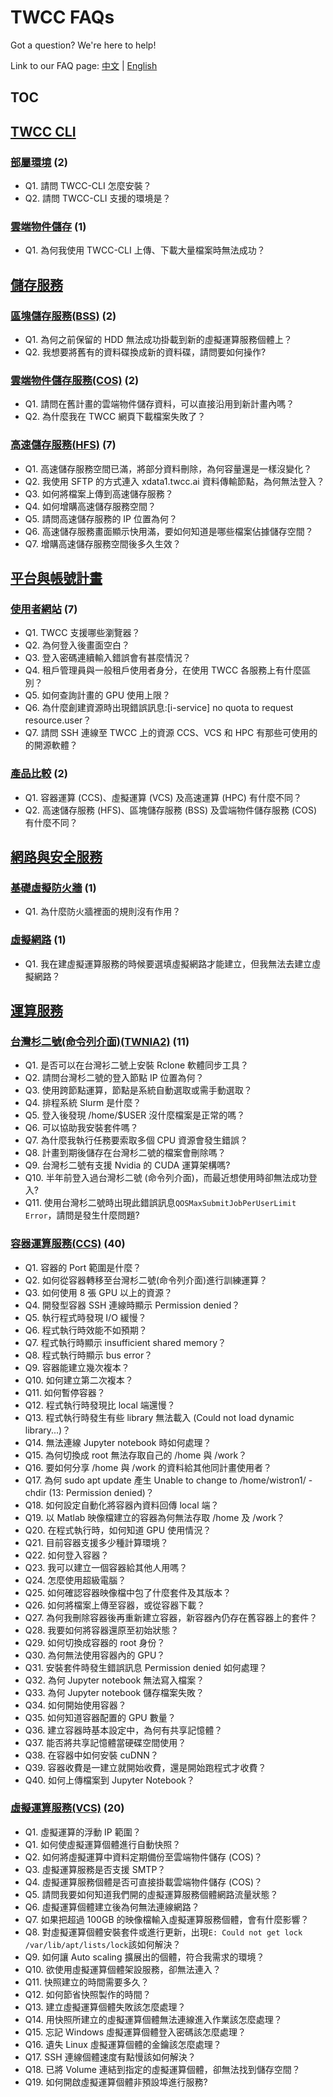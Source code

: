 # TWCC FAQs

Got a question? We're here to help!

Link to our FAQ page: 
[中文](https://man.twcc.ai/@twccdocs/faq-zh) | [English](https://man.twcc.ai/@twccdocs/faq-en)

## TOC

## [TWCC CLI](TWCC%20CLI)
### [部屬環境](TWCC%20CLI/部屬環境.md) (2) 
- Q1. 請問 TWCC-CLI 怎麼安裝？
- Q2. 請問 TWCC-CLI 支援的環境是？
### [雲端物件儲存](TWCC%20CLI/雲端物件儲存.md) (1) 
- Q1. 為何我使用 TWCC-CLI 上傳、下載大量檔案時無法成功？
## [儲存服務](儲存服務)
### [區塊儲存服務(BSS)](儲存服務/區塊儲存服務(BSS).md) (2) 
- Q1. 為何之前保留的 HDD 無法成功掛載到新的虛擬運算服務個體上？
- Q2. 我想要將舊有的資料碟換成新的資料碟，請問要如何操作?
### [雲端物件儲存服務(COS)](儲存服務/雲端物件儲存服務(COS).md) (2) 
- Q1. 請問在舊計畫的雲端物件儲存資料，可以直接沿用到新計畫內嗎？
- Q2. 為什麼我在 TWCC 網頁下載檔案失敗了？
### [高速儲存服務(HFS)](儲存服務/高速儲存服務(HFS).md) (7) 
- Q1. 高速儲存服務空間已滿，將部分資料刪除，為何容量還是一樣沒變化？
- Q2. 我使用 SFTP 的方式連入 xdata1.twcc.ai 資料傳輸節點，為何無法登入？
- Q3. 如何將檔案上傳到高速儲存服務？
- Q4. 如何增購高速儲存服務空間？
- Q5. 請問高速儲存服務的 IP 位置為何？
- Q6. 高速儲存服務畫面顯示快用滿，要如何知道是哪些檔案佔據儲存空間？
- Q7. 增購高速儲存服務空間後多久生效？
## [平台與帳號計畫](平台與帳號計畫)
### [使用者網站](平台與帳號計畫/使用者網站.md) (7) 
- Q1. TWCC 支援哪些瀏覽器？
- Q2. 為何登入後畫面空白？
- Q3. 登入密碼連續輸入錯誤會有甚麼情況？
- Q4. 租戶管理員與一般租戶使用者身分，在使用 TWCC 各服務上有什麼區別？
- Q5. 如何查詢計畫的 GPU 使用上限？
- Q6. 為什麼創建資源時出現錯誤訊息:[i-service] no quota to request resource.user？
- Q7. 請問 SSH 連線至 TWCC 上的資源 CCS、VCS 和 HPC 有那些可使用的的開源軟體？
### [產品比較](平台與帳號計畫/產品比較.md) (2) 
- Q1. 容器運算 (CCS)、虛擬運算 (VCS) 及高速運算 (HPC) 有什麼不同？
- Q2. 高速儲存服務 (HFS)、區塊儲存服務 (BSS) 及雲端物件儲存服務 (COS) 有什麼不同？
## [網路與安全服務](網路與安全服務)
### [基礎虛擬防火牆](網路與安全服務/基礎虛擬防火牆.md) (1) 
- Q1. 為什麼防火牆裡面的規則沒有作用？
### [虛擬網路](網路與安全服務/虛擬網路.md) (1) 
- Q1. 我在建虛擬運算服務的時候要選填虛擬網路才能建立，但我無法去建立虛擬網路？
## [運算服務](運算服務)
### [台灣杉二號(命令列介面)(TWNIA2)](運算服務/台灣杉二號(命令列介面)(TWNIA2).md) (11) 
- Q1. 是否可以在台灣衫二號上安裝 Rclone 軟體同步工具？
- Q2. 請問台灣杉二號的登入節點 IP 位置為何？
- Q3. 使用跨節點運算，節點是系統自動選取或需手動選取？
- Q4. 排程系統 Slurm 是什麼？
- Q5. 登入後發現 /home/$USER 沒什麼檔案是正常的嗎？
- Q6. 可以協助我安裝套件嗎？
- Q7. 為什麼我執行任務要索取多個 CPU 資源會發生錯誤？
- Q8. 計畫到期後儲存在台灣杉二號的檔案會刪除嗎？
- Q9. 台灣杉二號有支援 Nvidia 的 CUDA 運算架構嗎?
- Q10. 半年前登入過台灣杉二號 (命令列介面)，而最近想使用時卻無法成功登入?
- Q11. 使用台灣杉二號時出現此錯誤訊息`QOSMaxSubmitJobPerUserLimit Error`，請問是發生什麼問題?
### [容器運算服務(CCS)](運算服務/容器運算服務(CCS).md) (40) 
- Q1. 容器的 Port 範圍是什麼？
- Q2. 如何從容器轉移至台灣杉二號(命令列介面)進行訓練運算？
- Q3. 如何使用 8 張 GPU 以上的資源？
- Q4. 開發型容器 SSH 連線時顯示 Permission denied？
- Q5. 執行程式時發現 I/O 緩慢？
- Q6. 程式執行時效能不如預期？
- Q7. 程式執行時顯示 insufficient shared memory？
- Q8. 程式執行時顯示 bus error？
- Q9. 容器能建立幾次複本？
- Q10. 如何建立第二次複本？
- Q11. 如何暫停容器？
- Q12. 程式執行時發現比 local 端還慢？
- Q13. 程式執行時發生有些 library 無法載入 (Could not load dynamic library...)？
- Q14. 無法連線 Jupyter notebook 時如何處理？
- Q15. 為何切換成 root 無法存取自己的 /home 與 /work？
- Q16. 要如何分享 /home 與 /work 的資料給其他同計畫使用者？
- Q17. 為何 sudo  apt  update 產生 Unable  to  change  to  /home/wistron1/ -chdir  (13:  Permission  denied)？
- Q18. 如何設定自動化將容器內資料回傳 local 端？
- Q19. 以 Matlab 映像檔建立的容器為何無法存取 /home 及 /work？
- Q20. 在程式執行時，如何知道 GPU 使用情況？
- Q21. 目前容器支援多少種計算環境？
- Q22. 如何登入容器？
- Q23. 我可以建立一個容器給其他人用嗎？
- Q24. 怎麼使用超級電腦？
- Q25. 如何確認容器映像檔中包了什麼套件及其版本？
- Q26. 如何將檔案上傳至容器，或從容器下載？
- Q27. 為何我刪除容器後再重新建立容器，新容器內仍存在舊容器上的套件？
- Q28. 我要如何將容器還原至初始狀態？
- Q29. 如何切換成容器的 root 身份？
- Q30. 為何無法使用容器內的 GPU？
- Q31. 安裝套件時發生錯誤訊息 Permission denied 如何處理？
- Q32. 為何 Jupyter notebook 無法寫入檔案？
- Q33. 為何 Jupyter notebook 儲存檔案失敗？
- Q34. 如何開始使用容器？
- Q35. 如何知道容器配置的 GPU 數量？
- Q36. 建立容器時基本設定中，為何有共享記憶體？
- Q37. 能否將共享記憶體當硬碟空間使用？
- Q38. 在容器中如何安裝 cuDNN？
- Q39. 容器收費是一建立就開始收費，還是開始跑程式才收費？
- Q40. 如何上傳檔案到 Jupyter Notebook？
### [虛擬運算服務(VCS)](運算服務/虛擬運算服務(VCS).md) (20) 
- Q1. 虛擬運算的浮動 IP 範圍？
- Q1. 如何使虛擬運算個體進行自動快照？
- Q2. 如何將虛擬運算中資料定期備份至雲端物件儲存 (COS)？
- Q3. 虛擬運算服務是否支援 SMTP？
- Q4. 虛擬運算服務個體是否可直接掛載雲端物件儲存 (COS)？
- Q5. 請問我要如何知道我們開的虛擬運算服務個體網路流量狀態？
- Q6. 虛擬運算個體建立後為何無法連線網路？
- Q7. 如果把超過 100GB 的映像檔輸入虛擬運算服務個體，會有什麼影響？
- Q8. 對虛擬運算個體安裝套件或進行更新，出現`E: Could not get lock /var/lib/apt/lists/lock`該如何解決？
- Q9. 如何讓 Auto scaling 擴展出的個體，符合我需求的環境？
- Q10. 欲使用虛擬運算個體架設服務，卻無法連入？
- Q11. 快照建立的時間需要多久？
- Q12. 如何節省快照製作的時間？
- Q13. 建立虛擬運算個體失敗該怎麼處理？
- Q14. 用快照所建立的虛擬運算個體無法連線進入作業該怎麼處理？
- Q15. 忘記 Windows 虛擬運算個體登入密碼該怎麼處理？
- Q16. 遺失 Linux 虛擬運算個體的金鑰該怎麼處理？
- Q17. SSH 連線個體速度有點慢該如何解決？
- Q18. 已將 Volume 連結到指定的虛擬運算個體，卻無法找到儲存空間？
- Q19. 如何開啟虛擬運算個體非預設埠進行服務?
